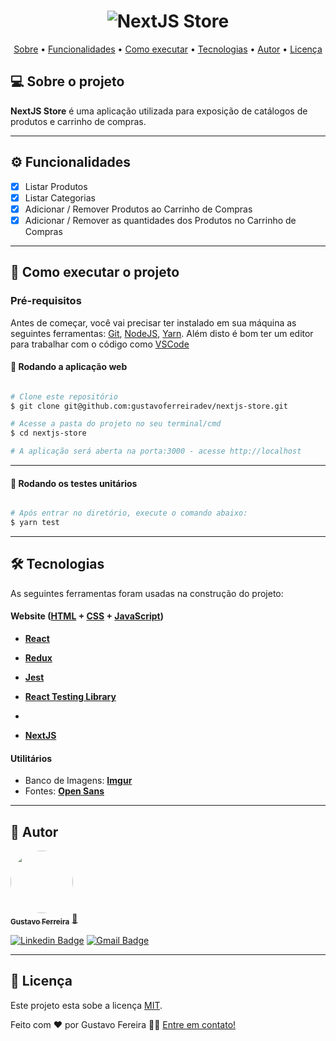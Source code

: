 <h1 align="center">
    <img alt="NextJS Store" title="NextJS Store" src="#" />
</h1>

<p align="center">
 <a href="#-sobre-o-projeto">Sobre</a> •
 <a href="#-funcionalidades">Funcionalidades</a> •
 <a href="#-como-executar-o-projeto">Como executar</a> • 
 <a href="#-tecnologias">Tecnologias</a> • 
 <a href="#-autor">Autor</a> • 
 <a href="#user-content--licença">Licença</a>
</p>


## 💻 Sobre o projeto

**NextJS Store** é uma aplicação utilizada para exposição de catálogos de produtos e carrinho de compras.

---

## ⚙️ Funcionalidades

- [x] Listar Produtos 
- [x] Listar Categorias
- [x] Adicionar / Remover Produtos ao Carrinho de Compras
- [x] Adicionar / Remover as quantidades dos Produtos no Carrinho de Compras
 
---

## 🚀 Como executar o projeto


### Pré-requisitos

Antes de começar, você vai precisar ter instalado em sua máquina as seguintes ferramentas:
[Git](https://git-scm.com), [NodeJS](https://nodejs.org/en/), [Yarn](https://yarnpkg.com/). 
Além disto é bom ter um editor para trabalhar com o código como [VSCode](https://code.visualstudio.com/)

#### 🧭 Rodando a aplicação web

```bash

# Clone este repositório
$ git clone git@github.com:gustavoferreiradev/nextjs-store.git

# Acesse a pasta do projeto no seu terminal/cmd
$ cd nextjs-store

# A aplicação será aberta na porta:3000 - acesse http://localhost

```
---

#### 🧭 Rodando os testes unitários

```bash

# Após entrar no diretório, execute o comando abaixo:
$ yarn test
```

---

## 🛠 Tecnologias

As seguintes ferramentas foram usadas na construção do projeto:

#### **Website**  ([HTML](https://developer.mozilla.org/pt-BR/docs/Web/HTML)  + [CSS](https://developer.mozilla.org/pt-BR/docs/Web/CSS) + [JavaScript](https://developer.mozilla.org/pt-BR/docs/Web/JavaScript))

-   **[React](https://reactjs.org/)**

-   **[Redux](https://react-redux.js.org/)**
   
-   **[Jest](https://jestjs.io)**

-   **[React Testing Library](https://testing-library.com)**
-   
-   **[NextJS](https://nextjs.org/)**



#### **Utilitários**

-   Banco de Imagens:  **[Imgur](https://https://imgur.com/)**
-   Fontes:  **[Open Sans](https://fonts.google.com/specimen/Open+Sans)**

---

## 🦸 Autor

<a href="https://github.com/gustavoferreiradev">
 <img style="border-radius: 50%;" src="https://avatars.githubusercontent.com/u/19676795?v=4" width="100px;" alt=""/>
 <br />
 <sub><b>Gustavo Ferreira</b></sub></a> <a href="https://github.com/gustavoferreiradev/" title="Gustavo Ferreira">🚀</a>
 <br />
 
 
[![Linkedin Badge](https://img.shields.io/badge/-Gustavo-blue?style=flat-square&logo=Linkedin&logoColor=white&link=https://www.linkedin.com/in/gustavofersilva/)](https://www.linkedin.com/in/gustavofersilva/) 
[![Gmail Badge](https://img.shields.io/badge/-gustavofersilva@gmail.com-c14438?style=flat-square&logo=Gmail&logoColor=white&link=mailto:gustavofersilva@gmail.com)](mailto:gustavofersilva@gmail.com)

---

## 📝 Licença

Este projeto esta sobe a licença [MIT](./LICENSE).

Feito com ❤️ por Gustavo Fereira 👋🏽 [Entre em contato!](https://www.linkedin.com/in/gustavofersilva/)



